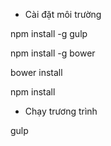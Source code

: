 - Cài đặt môi trường

npm install -g gulp

npm install -g bower

bower install

npm install

- Chạy trương trình

gulp
